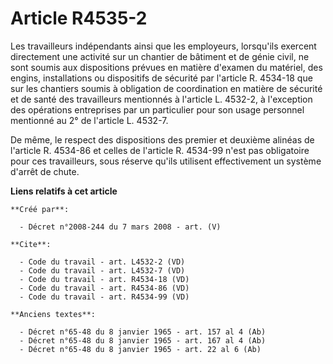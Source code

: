 # Article R4535-2

Les travailleurs indépendants ainsi que les employeurs, lorsqu'ils exercent directement une activité sur un chantier de
bâtiment et de génie civil, ne sont soumis aux dispositions prévues en matière d'examen du matériel, des engins,
installations ou dispositifs de sécurité par l'article R. 4534-18 que sur les chantiers soumis à obligation de coordination
en matière de sécurité et de santé des travailleurs mentionnés à l'article L. 4532-2, à l'exception des opérations
entreprises par un particulier pour son usage personnel mentionné au 2° de l'article L. 4532-7. 

De même, le respect des dispositions des premier et deuxième alinéas de l'article R. 4534-86 et celles de l'article R.
4534-99 n'est pas obligatoire pour ces travailleurs, sous réserve qu'ils utilisent effectivement un système d'arrêt de chute.

**Liens relatifs à cet article**

	**Créé par**:

	  - Décret n°2008-244 du 7 mars 2008 - art. (V)

	**Cite**:

	  - Code du travail - art. L4532-2 (VD)
	  - Code du travail - art. L4532-7 (VD)
	  - Code du travail - art. R4534-18 (VD)
	  - Code du travail - art. R4534-86 (VD)
	  - Code du travail - art. R4534-99 (VD)

	**Anciens textes**:

	  - Décret n°65-48 du 8 janvier 1965 - art. 157 al 4 (Ab)
	  - Décret n°65-48 du 8 janvier 1965 - art. 167 al 4 (Ab)
	  - Décret n°65-48 du 8 janvier 1965 - art. 22 al 6 (Ab)

